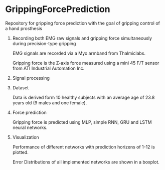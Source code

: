 # GrippingForcePrediction
Repository for gripping force prediction with the goal of gripping control of a hand prosthesis

1. Recording both EMG raw signals and gripping force simultaneously during precision-type gripping

      EMG signals are recorded via a Myo armband from Thalmiclabs.
     
      Gripping force is the Z-axis force measured using a mini 45 F/T sensor from ATI Industrial Automation Inc.
      
2. Signal processing

3. Dataset

      Data is derived form 10 healthy subjects with an average age of 23.8 years old (9 males and one female).

4. Force prediction

      Gripping force is predicted using MLP, simple RNN, GRU and LSTM neural networks.
      
5. Visualization

      Performance of different networks with prediction horizens of 1-12 is plotted.
      
      Error Distributions of all implemented networks are shown in a boxplot.
      
      


